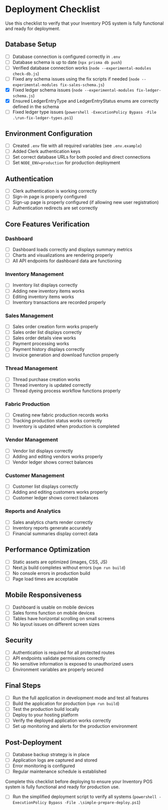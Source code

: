 # Deployment Checklist

Use this checklist to verify that your Inventory POS system is fully functional and ready for deployment.

## Database Setup

- [ ] Database connection is configured correctly in `.env`
- [ ] Database schema is up to date (`npx prisma db push`)
- [ ] Verified database connection works (`node --experimental-modules check-db.js`)
- [ ] Fixed any schema issues using the fix scripts if needed (`node --experimental-modules fix-sales-schema.js`)
- [x] Fixed ledger schema issues (`node --experimental-modules fix-ledger-schema.js`)
- [x] Ensured LedgerEntryType and LedgerEntryStatus enums are correctly defined in the schema
- [ ] Fixed ledger type issues (`powershell -ExecutionPolicy Bypass -File .\run-fix-ledger-types.ps1`)

## Environment Configuration

- [ ] Created `.env` file with all required variables (see `.env.example`)
- [ ] Added Clerk authentication keys
- [ ] Set correct database URLs for both pooled and direct connections
- [ ] Set `NODE_ENV=production` for production deployment

## Authentication

- [ ] Clerk authentication is working correctly
- [ ] Sign-in page is properly configured
- [ ] Sign-up page is properly configured (if allowing new user registration)
- [ ] Authentication redirects are set correctly

## Core Features Verification

### Dashboard
- [ ] Dashboard loads correctly and displays summary metrics
- [ ] Charts and visualizations are rendering properly
- [ ] All API endpoints for dashboard data are functioning

### Inventory Management
- [ ] Inventory list displays correctly
- [ ] Adding new inventory items works
- [ ] Editing inventory items works
- [ ] Inventory transactions are recorded properly

### Sales Management
- [ ] Sales order creation form works properly
- [ ] Sales order list displays correctly
- [ ] Sales order details view works
- [ ] Payment processing works
- [ ] Payment history displays correctly
- [ ] Invoice generation and download function properly

### Thread Management
- [ ] Thread purchase creation works
- [ ] Thread inventory is updated correctly
- [ ] Thread dyeing process workflow functions properly

### Fabric Production
- [ ] Creating new fabric production records works
- [ ] Tracking production status works correctly
- [ ] Inventory is updated when production is completed

### Vendor Management
- [ ] Vendor list displays correctly
- [ ] Adding and editing vendors works properly
- [ ] Vendor ledger shows correct balances

### Customer Management
- [ ] Customer list displays correctly
- [ ] Adding and editing customers works properly
- [ ] Customer ledger shows correct balances

### Reports and Analytics
- [ ] Sales analytics charts render correctly
- [ ] Inventory reports generate accurately
- [ ] Financial summaries display correct data

## Performance Optimization

- [ ] Static assets are optimized (images, CSS, JS)
- [ ] Next.js build completes without errors (`npm run build`)
- [ ] No console errors in production build
- [ ] Page load times are acceptable

## Mobile Responsiveness

- [ ] Dashboard is usable on mobile devices
- [ ] Sales forms function on mobile devices
- [ ] Tables have horizontal scrolling on small screens
- [ ] No layout issues on different screen sizes

## Security

- [ ] Authentication is required for all protected routes
- [ ] API endpoints validate permissions correctly
- [ ] No sensitive information is exposed to unauthorized users
- [ ] Environment variables are properly secured

## Final Steps

- [ ] Run the full application in development mode and test all features
- [ ] Build the application for production (`npm run build`)
- [ ] Test the production build locally
- [ ] Deploy to your hosting platform
- [ ] Verify the deployed application works correctly
- [ ] Set up monitoring and alerts for the production environment

## Post-Deployment

- [ ] Database backup strategy is in place
- [ ] Application logs are captured and stored
- [ ] Error monitoring is configured
- [ ] Regular maintenance schedule is established

Complete this checklist before deploying to ensure your Inventory POS system is fully functional and ready for production use.

- [ ] Run the simplified deployment script to verify all systems (`powershell -ExecutionPolicy Bypass -File .\simple-prepare-deploy.ps1`) 